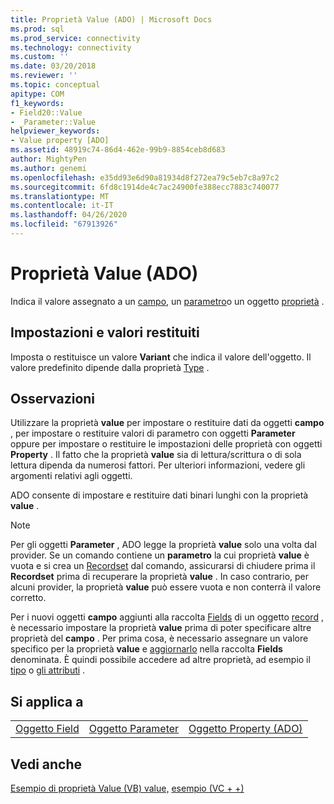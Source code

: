 ```yaml
---
title: Proprietà Value (ADO) | Microsoft Docs
ms.prod: sql
ms.prod_service: connectivity
ms.technology: connectivity
ms.custom: ''
ms.date: 03/20/2018
ms.reviewer: ''
ms.topic: conceptual
apitype: COM
f1_keywords:
- Field20::Value
- _Parameter::Value
helpviewer_keywords:
- Value property [ADO]
ms.assetid: 48919c74-86d4-462e-99b9-8854ceb8d683
author: MightyPen
ms.author: genemi
ms.openlocfilehash: e35dd93e6d90a81934d8f272ea79c5eb7c8a97c2
ms.sourcegitcommit: 6fd8c1914de4c7ac24900fe388ecc7883c740077
ms.translationtype: MT
ms.contentlocale: it-IT
ms.lasthandoff: 04/26/2020
ms.locfileid: "67913926"
---
```

# <a name="value-property-ado"></a>Proprietà Value (ADO)

Indica il valore assegnato a un [campo](../../../ado/reference/ado-api/field-object.md), un [parametro](../../../ado/reference/ado-api/parameter-object.md)o un oggetto [proprietà](../../../ado/reference/ado-api/property-object-ado.md) .
  
## <a name="settings-and-return-values"></a>Impostazioni e valori restituiti

Imposta o restituisce un valore **Variant** che indica il valore dell'oggetto. Il valore predefinito dipende dalla proprietà [Type](../../../ado/reference/ado-api/type-property-ado.md) .
  
## <a name="remarks"></a>Osservazioni

Utilizzare la proprietà **value** per impostare o restituire dati da oggetti **campo** , per impostare o restituire valori di parametro con oggetti **Parameter** oppure per impostare o restituire le impostazioni delle proprietà con oggetti **Property** . Il fatto che la proprietà **value** sia di lettura/scrittura o di sola lettura dipenda da numerosi fattori. Per ulteriori informazioni, vedere gli argomenti relativi agli oggetti.

ADO consente di impostare e restituire dati binari lunghi con la proprietà **value** .
  
> [!NOTE]
> Per gli oggetti **Parameter** , ADO legge la proprietà **value** solo una volta dal provider. Se un comando contiene un **parametro** la cui proprietà **value** è vuota e si crea un [Recordset](../../../ado/reference/ado-api/recordset-object-ado.md) dal comando, assicurarsi di chiudere prima il **Recordset** prima di recuperare la proprietà **value** . In caso contrario, per alcuni provider, la proprietà **value** può essere vuota e non conterrà il valore corretto.
> 
> Per i nuovi oggetti **campo** aggiunti alla raccolta [Fields](../../../ado/reference/ado-api/fields-collection-ado.md) di un oggetto [record](../../../ado/reference/ado-api/record-object-ado.md) , è necessario impostare la proprietà **value** prima di poter specificare altre proprietà del **campo** . Per prima cosa, è necessario assegnare un valore specifico per la proprietà **value** e [aggiornarlo](../../../ado/reference/ado-api/update-method.md) nella raccolta **Fields** denominata. È quindi possibile accedere ad altre proprietà, ad esempio il [tipo](../../../ado/reference/ado-api/type-property-ado.md) o [gli attributi](../../../ado/reference/ado-api/attributes-property-ado.md) .
  
## <a name="applies-to"></a>Si applica a
  
||||  
|-|-|-|  
|[Oggetto Field](../../../ado/reference/ado-api/field-object.md)|[Oggetto Parameter](../../../ado/reference/ado-api/parameter-object.md)|[Oggetto Property (ADO)](../../../ado/reference/ado-api/property-object-ado.md)|
  
## <a name="see-also"></a>Vedi anche

[Esempio di proprietà Value (VB) value,](../../../ado/reference/ado-api/value-property-example-vb.md)
[esempio (VC + +)](../../../ado/reference/ado-api/value-property-example-vc.md) 

